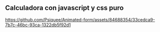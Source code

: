 ## Calculadora con javascript y css puro

https://github.com/Psiquee/Animated-form/assets/84688354/33cedca9-7b7c-46bc-93ca-1322db5f92d1




